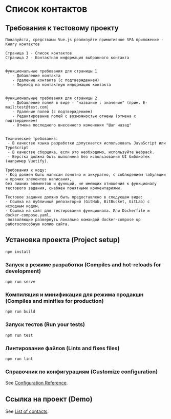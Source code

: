 # Список контактов

## Требования к тестовому проекту
```
Пожалуйста, средствами Vue.js реализуйте примитивное SPA приложение - Книгу контактов

Страница 1 - Список контактов
Страница 2 - Контактная информация выбранного контакта


Функциональные требования для страницы 1
   - Добавление контакта
   - Удаление контакта (с подтверждением)
   - Переход на контактную информацию контакта

 
Функциональные требования для страницы 2
   - Добавление полей в виде - "название : значение" (прим. E-mail:test@test.com)
   - Удаление полей (с подтверждением)
   - Редактирование полей с возможностью отмены (отмена с подтвердением)
   - Отмена последнего внесенного изменения "Шаг назад"


Технические требования:
 - В качестве языка разработки допускается использовать JavaScript или TypeScript
 - В качестве сборщика, если это необходимо, используйте Webpack.
 - Верстка должна быть выполнена без использования UI библиотек (например Vuetify).

Требования к коду:
- Код должен быть написан понятно и аккуратно, с соблюдением табуляции и прочих элементов написания, 
без лишних элементов и функций, не имеющих отношения к функционалу тестового задания, снабжен понятными комментариями.

Тестовое задание должно быть предоставлено в следующем виде:
- Ссылка на публичный репозиторий (GitHub, BitBucket, GitLab) с исходным кодом.
- Ссылка на сайт для тестирования функционала. Или Dockerfile и docker-compose.yaml,
 позволяющие развернуть локально командой docker-compose up работоспособную копию сайта.
```
##

## Установка проекта (Project setup)
```
npm install
```

### Запуск в режиме разработки (Compiles and hot-reloads for development)
```
npm run serve
```

### Компиляция и минификация для режима продакшн (Compiles and minifies for production)
```
npm run build
```

### Запуск тестов (Run your tests)
```
npm run test
```

### Линтирование файлов (Lints and fixes files)
```
npm run lint
```

### Справочник по конфигурациям (Customize configuration)
See [Configuration Reference](https://cli.vuejs.org/config/).

##

## Ccылка на проект (Demo)
See [List of contacts](https://isaevalex.github.io/contact-vue-app/#/).
